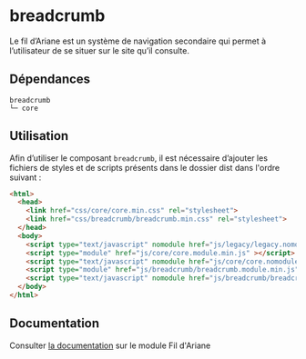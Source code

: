 # breadcrumb

Le fil d’Ariane est un système de navigation secondaire qui permet à l’utilisateur de se situer sur le site qu’il consulte.

## Dépendances
```shell
breadcrumb
└─ core
```

## Utilisation
Afin d’utiliser le composant `breadcrumb`, il est nécessaire d’ajouter les fichiers de styles et de scripts présents dans le dossier dist dans l'ordre suivant :
```html
<html>
  <head>
    <link href="css/core/core.min.css" rel="stylesheet">
    <link href="css/breadcrumb/breadcrumb.min.css" rel="stylesheet">
  </head>
  <body>
    <script type="text/javascript" nomodule href="js/legacy/legacy.nomodule.min.js" ></script>
    <script type="module" href="js/core/core.module.min.js" ></script>
    <script type="text/javascript" nomodule href="js/core/core.nomodule.min.js" ></script>
    <script type="module" href="js/breadcrumb/breadcrumb.module.min.js" ></script>
    <script type="text/javascript" nomodule href="js/breadcrumb/breadcrumb.nomodule.min.js" ></script>
  </body>
</html>
```

## Documentation

Consulter [la documentation](https://gouvfr.atlassian.net/wiki/spaces/DB/pages/223019278/Fil+d+Ariane+-+Breadcrumb) sur le module Fil d'Ariane